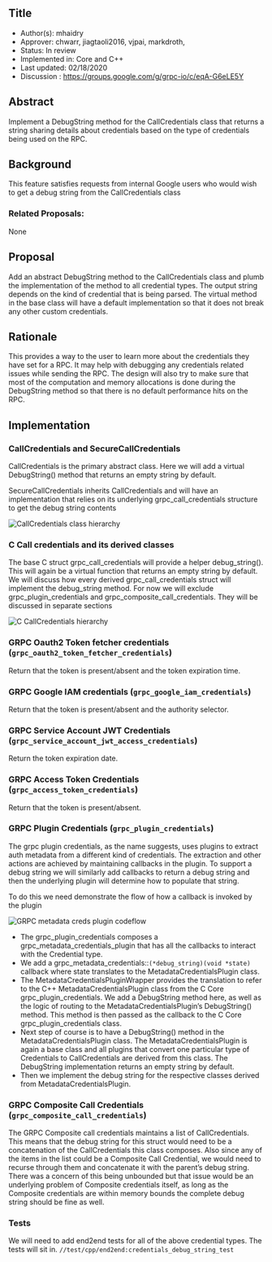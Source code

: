Title
----
* Author(s): mhaidry
* Approver: chwarr, jiagtaoli2016, vjpai, markdroth,
* Status: In review
* Implemented in: Core and C++
* Last updated: 02/18/2020
* Discussion : https://groups.google.com/g/grpc-io/c/eqA-G6eLE5Y

## Abstract

Implement a DebugString method for the CallCredentials class that returns a
string sharing details about credentials based on the type of credentials being
used on the RPC.

## Background

This feature satisfies requests from internal Google users who would wish to
get a debug string from the CallCredentials class

### Related Proposals: 
None

## Proposal
Add an abstract DebugString method to the CallCredentials class and plumb the
implementation of the method to all credential types. The output string depends
on the kind of credential that is being parsed. The virtual method in the base
class will have a default implementation so that it does not break any other
custom credentials.

## Rationale

This provides a way to the user to learn more about the credentials they have
set for a RPC. It may help with debugging any credentials related issues while
sending the RPC. The design will also try to make sure that most of the
computation and memory allocations is done during the DebugString method so that
there is no default performance hits on the RPC.

## Implementation

### CallCredentials and SecureCallCredentials
CallCredentials is the primary abstract class. Here we will add a virtual
DebugString() method that returns an empty string by default.

SecureCallCredentials inherits CallCredentials and will have an implementation
that relies on its underlying grpc_call_credentials structure to get the
debug string contents

![CallCredentials class hierarchy](L63_graphics/call_creds_class_hierarchy.png)

### C Call credentials and its derived classes
The base C struct grpc_call_credentials will provide a helper debug_string().
This will again be a virtual function that returns an empty string by default.
We will discuss how every derived grpc_call_credentials struct will implement
the debug_string method.  For now we will exclude grpc_plugin_credentials and
grpc_composite_call_credentials. They will be discussed in separate sections

![C CallCredentials hierarchy](L63_graphics/c_call_creds_hierarchy.png)

### GRPC Oauth2 Token fetcher credentials (`grpc_oauth2_token_fetcher_credentials`)
Return that the token is present/absent and the token expiration time.

### GRPC Google IAM credentials (`grpc_google_iam_credentials`)
Return that the token is present/absent and the authority selector.

### GRPC Service Account JWT Credentials (`grpc_service_account_jwt_access_credentials`)
Return the token expiration date.

### GRPC Access Token Credentials (`grpc_access_token_credentials`)
Return that the token is present/absent.

### GRPC Plugin Credentials (`grpc_plugin_credentials`)
The grpc plugin credentials, as the name suggests, uses plugins to extract
auth metadata from a different kind of credentials.
The extraction and other actions are achieved by maintaining callbacks in the
plugin. To support a debug string we will similarly add callbacks to return a
debug string and then the underlying plugin will determine how to populate
that string.

To do this we need demonstrate the flow of how a callback is invoked by the
plugin

![GRPC metadata creds plugin codeflow](L63_graphics/plugin_creds_codeflow.png)

* The grpc_plugin_credentials composes a grpc_metadata_credentials_plugin
that has all the callbacks to interact with the Credential type.
* We add a grpc_metadata_credentials::`(*debug_string)(void *state)`
callback where state translates to the MetadataCredentialsPlugin class.
* The MetadataCredentialsPluginWrapper provides the translation to refer to
the C++ MetadataCredentialsPlugin class from the C Core grpc_plugin_credentials.
We add a DebugString method here, as well as the logic of routing to the
MetadataCredentialsPlugin’s DebugString() method. This method is then passed as
the callback to the C Core grpc_plugin_credentials class.
* Next step of course is to have a DebugString() method in the
MetadataCredentialsPlugin class. The MetadataCredentialsPlugin is again a base
class and all plugins that convert one particular type of Credentials to
CallCredentials are derived from this class. The DebugString implementation
returns an empty string by default.
* Then we implement the debug string for the
respective classes derived from MetadataCredentialsPlugin.

### GRPC Composite Call Credentials (`grpc_composite_call_credentials`)

The GRPC Composite call credentials maintains a list of CallCredentials.
This means that the debug string for this struct would need to be a
concatenation of the CallCredentials this class composes. Also since any of the
items in the list could be a Composite Call Credential, we would need to recurse
through them and concatenate it with the parent’s debug string. There was a
concern of this being unbounded but that issue would be an underlying problem
of Composite credentials itself, as long as the Composite credentials are within
memory bounds the complete debug string should be fine as well.

### Tests
We will need to add end2end tests for all of the above credential types.
The tests will sit in.
`//test/cpp/end2end:credentials_debug_string_test`

